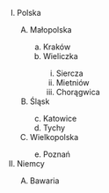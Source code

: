 <html>
<head>
</head>

<body>


<ol type=I>
<li>Polska</li>
	<ol type=A>
  <li>Małopolska</li>
	<ol type=a>
		<li>Kraków</li>
		<li>Wieliczka</li>
		<ol type=i>
			<li>Siercza</li>
			<li>Mietniów</li>
			<li>Chorągwica</li>
		</ol>
	</ol>
	<li>Śląsk</li>
	<ol type=a start=3>
		<li>Katowice</li>
		<li>Tychy</li>
	</ol>
	<li>Wielkopolska</li>
	<ol type=a start=5>
		<li>Poznań</li>
	</ol>
	</ol>
  	
<li>Niemcy</li>
<ol type=A>
	<li>Bawaria</li>
</ol>
  




</body>
</html>

